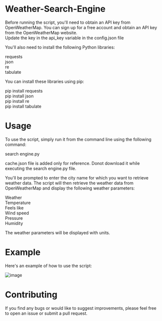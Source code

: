 # Weather-Search-Engine

Before running the script, you'll need to obtain an API key from OpenWeatherMap. You can sign up for a free account and obtain an API key from the OpenWeatherMap website. <br>Update the key in the api_key variable in the config.json file

You'll also need to install the following Python libraries:

requests<br>
json<br>
re<br>
tabulate

You can install these libraries using pip:<br>

pip install requests<br>
pip install json <br>
pip install re <br>
pip install tabulate

# Usage
To use the script, simply run it from the command line using the following command:

search engine.py

cache.json file is added only for reference. Donot download it while executing the search engine.py file.

You'll be prompted to enter the city name for which you want to retrieve weather data. The script will then retrieve the weather data from OpenWeatherMap and display the following weather parameters:

Weather<br>
Temperature<br>
Feels like <br>
Wind speed<br>
Pressure<br>
Humidity<br>


The weather parameters will be displayed with units.

# Example
Here's an example of how to use the script:

![image](https://user-images.githubusercontent.com/127825835/225093082-512c88bb-a73a-4684-b34f-fc0551dcc960.png)


# Contributing
If you find any bugs or would like to suggest improvements, please feel free to open an issue or submit a pull request.








